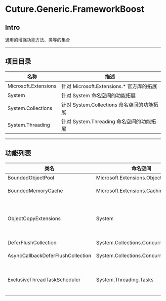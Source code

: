 # Cuture.Generic.FrameworkBoost

## Intro
通用的增强功能方法、类等的集合

-------

## 项目目录

| 名称 | 描述 |
| ---- | ---- |
|Microsoft.Extensions|针对 Microsoft.Extensions.* 官方库的拓展|
|System|针对 System 命名空间的功能拓展|
|System.Collections|针对 System.Collections 命名空间的功能拓展|
|System.Threading|针对 System.Threading 命名空间的功能拓展|

-------

## 功能列表

| 类名 | 命名空间 | 描述 |
| ---- | ---- | ---- |
| BoundedObjectPool | Microsoft.Extensions.ObjectPool | 有限大小的对象池 |
| BoundedMemoryCache | Microsoft.Extensions.Caching.Memory | 有限大小的内存缓存 |
| ObjectCopyExtensions | System | 快速将源对象的字段、属性赋值到目标对象的同名、同类型的字段、属性的拓展方法 |
| DeferFlushCollection | System.Collections.Concurrent | 延时冲洗集合 |
| AsyncCallbackDeferFlushCollection | System.Collections.Concurrent | 异步回调的延时冲洗集合 |
| ExclusiveThreadTaskScheduler | System.Threading.Tasks | 独占一个线程的TaskScheduler，所有调用都在同一线程上执行 |
